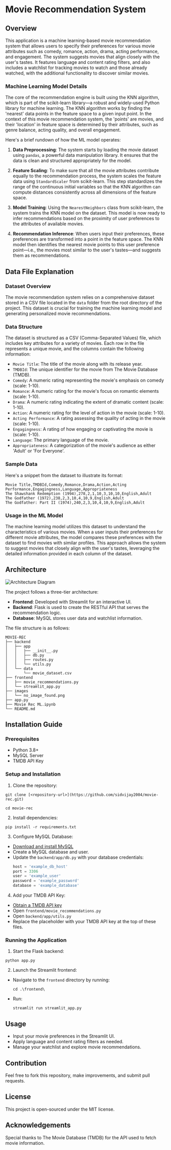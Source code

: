 # Movie Recommendation System

## Overview
This application is a machine learning-based movie recommendation system that allows users to specify their preferences for various movie attributes such as comedy, romance, action, drama, acting performance, and engagement. The system suggests movies that align closely with the user's tastes. It features language and content rating filters, and also includes a watchlist for tracking movies to watch and those already watched, with the additional functionality to discover similar movies.


### Machine Learning Model Details
The core of the recommendation engine is built using the KNN algorithm, which is part of the scikit-learn library—a robust and widely-used Python library for machine learning. The KNN algorithm works by finding the 'nearest' data points in the feature space to a given input point. In the context of this movie recommendation system, the 'points' are movies, and their 'location' in feature space is determined by their attributes, such as genre balance, acting quality, and overall engagement.

Here's a brief rundown of how the ML model operates:

1. **Data Preprocessing**: The system starts by loading the movie dataset using `pandas`, a powerful data manipulation library. It ensures that the data is clean and structured appropriately for the model.

2. **Feature Scaling**: To make sure that all the movie attributes contribute equally to the recommendation process, the system scales the feature data using `StandardScaler` from scikit-learn. This step standardizes the range of the continuous initial variables so that the KNN algorithm can compute distances consistently across all dimensions of the feature space.

3. **Model Training**: Using the `NearestNeighbors` class from scikit-learn, the system trains the KNN model on the dataset. This model is now ready to infer recommendations based on the proximity of user preferences to the attributes of available movies.

4. **Recommendation Inference**: When users input their preferences, these preferences are transformed into a point in the feature space. The KNN model then identifies the nearest movie points to this user preference point—i.e., the movies most similar to the user's tastes—and suggests them as recommendations.


## Data File Explanation

### Dataset Overview
The movie recommendation system relies on a comprehensive dataset stored in a CSV file located in the `data` folder from the root directory of the project. This dataset is crucial for training the machine learning model and generating personalized movie recommendations.

### Data Structure
The dataset is structured as a CSV (Comma-Separated Values) file, which includes key attributes for a variety of movies. Each row in the file represents a unique movie, and the columns contain the following information:

- `Movie Title`: The title of the movie along with its release year.
- `TMDBId`: The unique identifier for the movie from The Movie Database (TMDB).
- `Comedy`: A numeric rating representing the movie's emphasis on comedy (scale: 1-10).
- `Romance`: A numeric rating for the movie's focus on romantic elements (scale: 1-10).
- `Drama`: A numeric rating indicating the extent of dramatic content (scale: 1-10).
- `Action`: A numeric rating for the level of action in the movie (scale: 1-10).
- `Acting Performance`: A rating assessing the quality of acting in the movie (scale: 1-10).
- `Engagingness`: A rating of how engaging or captivating the movie is (scale: 1-10).
- `Language`: The primary language of the movie.
- `Appropriateness`: A categorization of the movie's audience as either 'Adult' or 'For Everyone'.

### Sample Data
Here's a snippet from the dataset to illustrate its format:

```plaintext
Movie Title,TMDBId,Comedy,Romance,Drama,Action,Acting Performance,Engagingness,Language,Appropriateness
The Shawshank Redemption (1994),278,2,1,10,3,10,10,English,Adult
The Godfather (1972),238,2,3,10,4,10,9,English,Adult
The Godfather: Part II (1974),240,2,3,10,4,10,9,English,Adult
```

### Usage in the ML Model
The machine learning model utilizes this dataset to understand the characteristics of various movies. When a user inputs their preferences for different movie attributes, the model compares these preferences with the dataset to find movies with similar profiles. This approach allows the system to suggest movies that closely align with the user's tastes, leveraging the detailed information provided in each column of the dataset.

## Architecture

![Architecture Diagram](Code%20Architecture%20Diagram.png)

The project follows a three-tier architecture:
- **Frontend**: Developed with Streamlit for an interactive UI.
- **Backend**: Flask is used to create the RESTful API that serves the recommendation logic.
- **Database**: MySQL stores user data and watchlist information.

The file structure is as follows:

```plaintext
MOVIE-REC
├── backend
│   ├── app
│   │   ├── __init__.py
│   │   ├── db.py
│   │   ├── routes.py
│   │   └── utils.py
│   └── data
│       └── movie_dataset.csv
├── frontend
│   ├── movie_recommendations.py
│   └── streamlit_app.py
├── images
│   └── no_image_found.png
├── app.py
├── Movie Rec ML.ipynb
└── README.md
```

## Installation Guide

### Prerequisites
- Python 3.8+
- MySQL Server
- TMDB API Key

### Setup and Installation

1. Clone the repository:
  ```
  git clone [<repository-url>](https://github.com/sidvijay2004/movie-rec.git)
  ```
  ```
  cd movie-rec
  ```

2. Install dependencies:
  ```
  pip install -r requirements.txt
  ```

3. Configure MySQL Database:
- [Download and install MySQL](https://dev.mysql.com/downloads/mysql/)
- Create a MySQL database and user.
- Update the `backend/app/db.py` with your database credentials:
  ```python
  host = 'example_db_host'
  port = 3306
  user = 'example_user'
  password = 'example_password'
  database = 'example_database'
  ```

4. Add your TMDB API Key:
- [Obtain a TMDB API key](https://developers.themoviedb.org/3/getting-started/introduction)
- Open `frontend/movie_recommendations.py`
- Open `backend/app/utils.py`
- Replace the placeholder with your TMDB API key at the top of these files.


### Running the Application

1. Start the Flask backend:
  ```
  python app.py
  ```

2. Launch the Streamlit frontend:
- Navigate to the `frontend` directory by running:
    ```
    cd .\frontend\
    ```
- Run:
  ```
  streamlit run streamlit_app.py
  ```

## Usage
- Input your movie preferences in the Streamlit UI.
- Apply language and content rating filters as needed.
- Manage your watchlist and explore movie recommendations.

## Contribution
Feel free to fork this repository, make improvements, and submit pull requests.

## License
This project is open-sourced under the MIT license.

## Acknowledgements
Special thanks to The Movie Database (TMDB) for the API used to fetch movie information.
